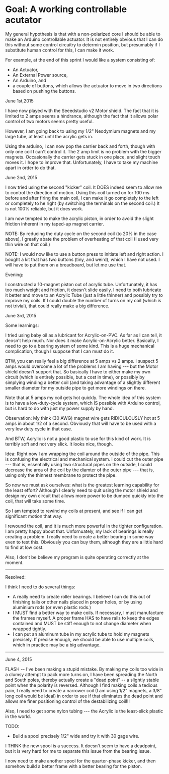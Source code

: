 # Goal: A working controllable acutator

My general hypothesis is that with a non-polarized core I should be able to make an Arduino controllable actuator.
It is not entirely obvious that I can do this without some control circuitry to determin position, but presumably if
I substitute human control for this, I can make it work.

For example, at the end of this sprint I would like a system consisting of:
* An Actuator,
* An External Power source,
* An Arduino, and
* a couple of buttons,
which allows the actuator to move in two directions based on pushing the buttons.

June 1st,2015

I have now played with the Seeedstudio v2 Motor shield.  The fact that it is limited to 2 amps seems a hindrance, 
although the fact that it allows polar control of two motors seems pretty useful.

However, I am going back to using my 1/2" Neodymium magnets and my large tube, at least until the acrylic gets in.

Using the arduino, I can now pop the carrier back and forth, though with only one coil I can't control it.  The 2 amp limit is no problem with the bigger magnets.  Occasionally the carrier gets stuck in one place, and slight touch moves it.  I hope to improve that.  Unfortunately, I have to take my machine apart in order to do that.

June 2nd, 2015

I now tried using the second "kicker" coil.  It DOES indeed seem to allow me to control the direction of motion.  Using this coil turned on for 100 ms before and after firing the main coil, I can make it go completely to the left or completely to he right (by switching the terminals on the second coil.)  It is not 100% reliable, but it does work. 

I am now tempted to make the acrylic piston, in order to avoid the slight friction inherent in my taped-up magnet carrier.

NOTE: By reducing the duty cycle on the second coil (to 20% in the case above), I greatly abate the problem of overheating of that coil (I used very thin wire on that coil.)

NOTE: I would now like to use a button press to initiate left and right action. I bought a kit that has two buttons (tiny, and weird), which I have not used.  I will have to put them on a breadboard, but let me use that.

Evening:

I constructed a 10-magnet piston out of acrylic tube.  Unfortunately, it has too much weight and friction, it doesn't slide easily.  I need to both lubricate it better and move to an Acrylic Tube (just a little thinner) and possibly try to improve my coils.  If I could double the number of turns on my coil (which is not trivial), that could really make a big difference.

June 3rd, 2015

Some learnings:

I tried using baby oil as a lubricant for Acrylic-on-PVC.  As far as I can tell, it deosn't help much.  Nor does it make Acrylic-on-Acrylic better. Basically, I need to go to a bearing system of some kind.  This is a huge mechanical complication, though I suppose that I can must do it.

BTW, you can really feel a big difference at 5 amps vs 2 amps.  I suspect 5 amps would overcome a lot of the problems I am having --- but the Motor shield doesn't support that.  So basically I have to either make my own circuit (which is entirely possible, but a cost in time), or possibly by simplying winding a better coil (and taking advantage of a slightly different smaller diameter for my outside pipe to get more windings on there.

Note that at 5 amps my coil gets hot quickly.  The whole idea of this system is to have a low-duty-cycle system, which IS possible with Arduino control, but is hard to do with just my power supply by hand.

Observation: My think (30 AWG) magnet wire gets RIDICULOUSLY hot at 5 amps in about 1/2 of a second.  Obviously that will have to be used with a very low duty cycle in that case.

And BTW, Acrylic is not a good plastic to use for this kind of work.  It is terribly soft and not very slick.  It looks nice, though.

Idea: Right now I am wrapping the coil around the outside of the pipe.  This is confusing the electrical and mechanical system.  I could cut the outer pipe --- that is, essentially using two structural pipes on the outside, I could decrease the area of the coil by the diamter of the outer pipe --- that is, using only the thinnest membrane to protect the pipe.

So now we must ask ourselves: what is the greatest learning capability for the least effort?  Although I clearly need to quit using the motor shield and design my own circuit that allows more power to be dumped quickly into the coil, that will take some time.

So I am tempted to rewind my coils at present, and see if I can get significant motion that way.

I rewound the coil, and it is much more powerful in the tighter configuration.  I am pretty happy about that.  Unfornuately, my lack of bearings is really creating a problem.  I really need to create a better bearing in some way even to test this.  Obviously you can buy them, although they are a little hard to find at low cost.

Also, I don't be believe my program is quite operating correctly at the moment.

* * *

Resolved:

I think I need to do several things:

* A really need to create roller bearings.  I believe I can do this out of finishing tails or other nails placed in proper holes, or by using aluminium rods (or even plastic rods.)
* I MUST find a better way to make coils.  If necessary, I must manufacture the frames myself.  A proper frame HAS to have rails to keep the edges contained and MUST be stiff enough to not change diameter when wrapped tightly.
* I can put an aluminum tube in my acrylic tube to hold my magnets precisely.  If precise enough, we should be able to use multiple coils, which in practice may be a big advantage.

* * *

June 4, 2015

FLASH -- I've been making a stupid mistake. By making my coils too wide in a clumsy attempt to pack more turns on, I have been spreading the North and South poles, thereby actually create a "dead point" -- a slightly stable point when the polarity is reversed.  Although I find making coils a tedious pain, I really need to create a narrower coil (I am using 1/2" magnets, a 3/8" long coil would be ideal) in order to see if that eliminates the dead point and allows me finer positioning control of the destabilizing coil!!!

Also, I need to get some nylon tubing --- the Acrylic is the least-slick plastic in the world.

TODO:
* Build a spool precisely 1/2" wide and try it with 30 gage wire.

I THINK the new spool is a success. It doesn't seem to have a deadpoint, but it is very hard for me to separate this issue from the bearing issue.

I now need to make another spool for the quarter-phase kicker, and then somehow build a better frame with a better bearing for the piston.

